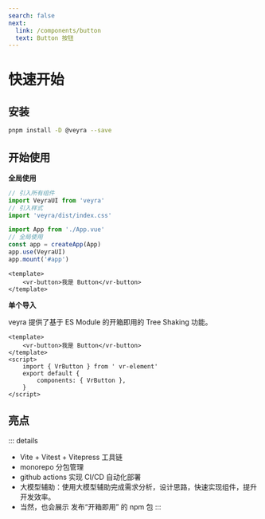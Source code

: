```yaml
---
search: false
next:
  link: /components/button
  text: Button 按钮
---
```


# 快速开始

## 安装

```bash
pnpm install -D @veyra --save
```

## 开始使用

**全局使用**

```js
// 引入所有组件
import VeyraUI from 'veyra'
// 引入样式
import 'veyra/dist/index.css'

import App from './App.vue'
// 全局使用
const app = createApp(App)
app.use(VeyraUI)
app.mount('#app')
```

```vue
<template>
	<vr-button>我是 Button</vr-button>
</template>
```

**单个导入**

veyra 提供了基于 ES Module 的开箱即用的 Tree Shaking 功能。

```vue
<template>
	<vr-button>我是 Button</vr-button>
</template>
<script>
	import { VrButton } from ' vr-element'
	export default {
		components: { VrButton },
	}
</script>
```

## 亮点

::: details

- Vite + Vitest + Vitepress 工具链
- monorepo 分包管理
- github actions 实现 CI/CD 自动化部署
- 大模型辅助：使用大模型辅助完成需求分析，设计思路，快速实现组件，提升开发效率。
- 当然，也会展示 发布“开箱即用” 的 npm 包
  :::
